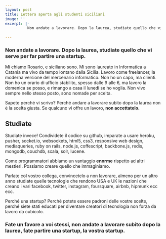 ```yaml
---
layout: post
title: Lettera aperta agli studenti siciliani
image: ''
excerpt: |- 
          Non andate a lavorare. Dopo la laurea, studiate quello che vi serve per far partire una startup.
    
---
```


### Non andate a lavorare. Dopo la laurea, studiate quello che vi serve per far partire una startup.

Mi chiamo Rosario, e siciliano sono. Mi sono laureato in Informatica a Catania ma vivo da tempo lontano dalla Sicilia.
Lavoro come freelancer, la moderna versione del mercenario informatico. Non ho un capo, ma clienti. Non ho un orario di ufficio
stabilito, spesso dalle 9 alle 6, ma lavoro la domenica se posso, e rimango a casa il lunedi se ho voglia. 
Non vivo sempre nello stesso posto, sono nomade per scelta.

Sapete perché vi scrivo? Perché andare a lavorare subito dopo la laurea non è la scelta giusta.
Se qualcuno vi offre un lavoro, **non accettatelo**.

Studiate
--------

Studiate invece! Condividete il codice su github, imparate a usare heroku, pusher, socket.io, websockets, html5, css3, responsive web design, mediaqueries, 
ruby on rails, node.js, coffescript, backbone.js, redis, mongodb, couchdb, scala, solr, lucene.

Come programmatori abbiamo un vantaggio **enorme** rispetto ad altri mestieri. Possiamo creare quello che immaginiamo.

Parlate col vostro collega, convincetelo a non lavorare, almeno per un altro anno studiate quelle 
tecnologie che rendono USA e UK le nazioni che creano i vari facebook, twitter, instagram, foursquare, airbnb,
hipmunk ecc ecc.

Perché una startup? Perché potete essere padroni delle vostre scelte, perché siete stati educati 
per diventare creatori di tecnologia non forza da lavoro da cubicolo.

### Fate un favore a voi stessi, non andate a lavorare subito dopo la laurea, fate partire una startup, la **vostra startup**.

